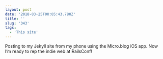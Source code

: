 ```yaml
---
layout: post
date: '2018-03-25T00:05:43.780Z'
title: ''
slug: '343'
tags:
  - 'This site'
---
```

Posting to my Jekyll site from my phone using the Micro.blog iOS app. Now I’m ready to rep the indie web at RailsConf!
